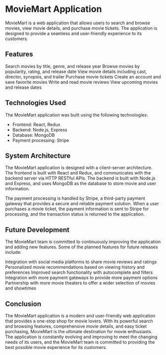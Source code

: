 # MovieMart Application

MovieMart is a web application that allows users to search and browse movies, view movie details, and purchase movie tickets. The application is designed to provide a seamless and user-friendly experience to its customers.

## Features

Search movies by title, genre, and release year
Browse movies by popularity, rating, and release date
View movie details including cast, director, synopsis, and trailer
Purchase movie tickets
Create an account and save favorite movies
Write and read movie reviews
View upcoming movies and release dates

## Technologies Used

The MovieMart application was built using the following technologies:

*   Frontend: React, Redux
*   Backend: Node.js, Express 
*   Database: MongoDB
*   Payment processing: Stripe

## System Architecture

The MovieMart application is designed with a client-server architecture. The frontend is built with React and Redux, and communicates with the backend server via HTTP RESTful APIs. The backend is built with Node.js and Express, and uses MongoDB as the database to store movie and user information.

The payment processing is handled by Stripe, a third-party payment gateway that provides a secure and reliable payment solution. When a user purchases a movie ticket, the payment information is sent to Stripe for processing, and the transaction status is returned to the application.

## Future Development
The MovieMart team is committed to continuously improving the application and adding new features. Some of the planned features for future releases include:

Integration with social media platforms to share movie reviews and ratings
Personalized movie recommendations based on viewing history and preferences
Improved search functionality with autocomplete and filters
Integration with more payment gateways to provide more payment options
Partnership with more movie theaters to offer a wider selection of movies and showtimes

## Conclusion
The MovieMart application is a modern and user-friendly web application that provides a one-stop shop for movie lovers. With its powerful search and browsing features, comprehensive movie details, and easy ticket purchasing, MovieMart is the ultimate destination for movie enthusiasts. The application is constantly evolving and improving to meet the changing needs of its users, and the MovieMart team is committed to providing the best possible movie experience for its customers.






